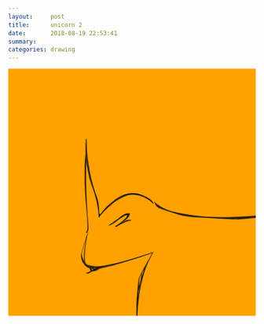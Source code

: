 ```yaml
---
layout:     post
title:      unicorn 2
date:       2018-08-19 22:53:41
summary:    
categories: drawing
---
```

![unicorn 2](/images/diary/unicorn-2.png ".")
